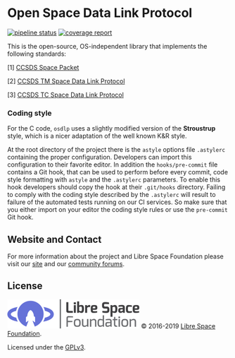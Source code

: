 # Open Space Data Link Protocol
[![pipeline status](https://gitlab.com/librespacefoundation/osdlp/badges/master/pipeline.svg)](https://gitlab.com/librespacefoundation/osdlp/commits/master)
[![coverage report](https://gitlab.com/librespacefoundation/osdlp/badges/master/coverage.svg)](https://gitlab.com/librespacefoundation/osdlp/commits/master)

This is the open-source, OS-independent library that implements the following standards:

[1] [CCSDS Space Packet](https://public.ccsds.org/Pubs/133x0b1c2.pdf)

[2] [CCSDS TM Space Data Link Protocol](https://public.ccsds.org/Pubs/132x0b2.pdf)

[3] [CCSDS TC Space Data Link Protocol](https://public.ccsds.org/Pubs/232x0b3.pdf)

### Coding style
For the C code, `osdlp` uses a slightly modified version of the 
**Stroustrup** style, which is a nicer adaptation of the well known K&R style.

At the root directory of the project there is the `astyle` options 
file `.astylerc` containing the proper configuration.
Developers can import this configuration to their favorite editor. 
In addition the `hooks/pre-commit` file contains a Git hook, 
that can be used to perform before every commit, code style formatting
with `astyle` and the `.astylerc` parameters.
To enable this hook developers should copy the hook at their `.git/hooks` 
directory. 
Failing to comply with the coding style described by the `.astylerc` 
will result to failure of the automated tests running on our CI services. 
So make sure that you either import on your editor the coding style rules 
or use the `pre-commit` Git hook.


## Website and Contact
For more information about the project and Libre Space Foundation please visit our [site](https://libre.space/)
and our [community forums](https://community.libre.space).

## License

![Libre Space Foundation](docs/assets/LSF_HD_Horizontal_Color1-300x66.png) 
&copy; 2016-2019 [Libre Space Foundation](https://libre.space).

Licensed under the [GPLv3](LICENSE).
